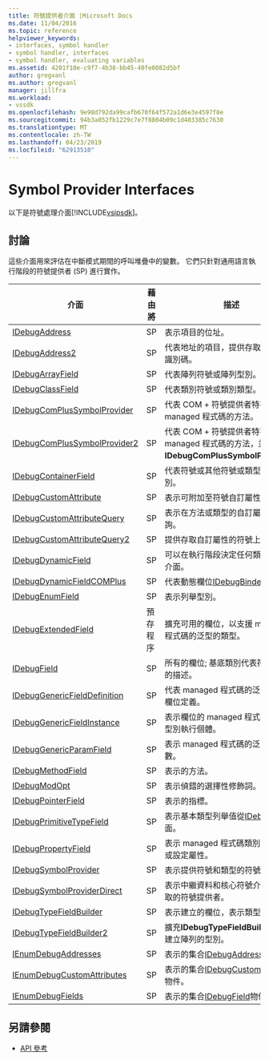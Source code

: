 ```yaml
---
title: 符號提供者介面 |Microsoft Docs
ms.date: 11/04/2016
ms.topic: reference
helpviewer_keywords:
- interfaces, symbol handler
- symbol handler, interfaces
- symbol handler, evaluating variables
ms.assetid: 4201f10e-c9f7-4b38-bb45-40fe0082d5bf
author: gregvanl
ms.author: gregvanl
manager: jillfra
ms.workload:
- vssdk
ms.openlocfilehash: 9e98d792da99cafb670f64f572a1d6e3e4597f8e
ms.sourcegitcommit: 94b3a052fb1229c7e7f8804b09c1d403385c7630
ms.translationtype: MT
ms.contentlocale: zh-TW
ms.lasthandoff: 04/23/2019
ms.locfileid: "62913510"
---
```

# <a name="symbol-provider-interfaces"></a>Symbol Provider Interfaces
以下是符號處理介面[!INCLUDE[vsipsdk](../../../extensibility/includes/vsipsdk_md.md)]。

## <a name="discussion"></a>討論
 這些介面用來評估在中斷模式期間的呼叫堆疊中的變數。 它們只針對通用語言執行階段的符號提供者 (SP) 進行實作。

|介面|藉由將|描述|
|---------------|--------------------|-----------------|
|[IDebugAddress](../../../extensibility/debugger/reference/idebugaddress.md)|SP|表示項目的位址。|
|[IDebugAddress2](../../../extensibility/debugger/reference/idebugaddress2.md)|SP|代表地址的項目，提供存取的處理序識別碼。|
|[IDebugArrayField](../../../extensibility/debugger/reference/idebugarrayfield.md)|SP|代表陣列符號或陣列型別。|
|[IDebugClassField](../../../extensibility/debugger/reference/idebugclassfield.md)|SP|代表類別符號或類別類型。|
|[IDebugComPlusSymbolProvider](../../../extensibility/debugger/reference/idebugcomplussymbolprovider.md)|SP|代表 COM + 符號提供者特有的 managed 程式碼的方法。|
|[IDebugComPlusSymbolProvider2](../../../extensibility/debugger/reference/idebugcomplussymbolprovider2.md)|SP|代表 COM + 符號提供者特有的 managed 程式碼的方法，並延伸**IDebugComPlusSymbolProvider**。|
|[IDebugContainerField](../../../extensibility/debugger/reference/idebugcontainerfield.md)|SP|代表符號或其他符號或類型的容器型別。|
|[IDebugCustomAttribute](../../../extensibility/debugger/reference/idebugcustomattribute.md)|SP|表示可附加至符號自訂屬性。|
|[IDebugCustomAttributeQuery](../../../extensibility/debugger/reference/idebugcustomattributequery.md)|SP|表示在方法或類型的自訂屬性的查詢。|
|[IDebugCustomAttributeQuery2](../../../extensibility/debugger/reference/idebugcustomattributequery2.md)|SP|提供存取自訂屬性的符號上。|
|[IDebugDynamicField](../../../extensibility/debugger/reference/idebugdynamicfield.md)|SP|可以在執行階段決定任何類型的基底介面。|
|[IDebugDynamicFieldCOMPlus](../../../extensibility/debugger/reference/idebugdynamicfieldcomplus.md)|SP|代表動態欄位[IDebugBinder](../../../extensibility/debugger/reference/idebugbinder.md)物件。|
|[IDebugEnumField](../../../extensibility/debugger/reference/idebugenumfield.md)|SP|表示列舉型別。|
|[IDebugExtendedField](../../../extensibility/debugger/reference/idebugextendedfield.md)|預存程序|擴充可用的欄位，以支援 managed 程式碼的泛型的類型。|
|[IDebugField](../../../extensibility/debugger/reference/idebugfield.md)|SP|所有的欄位; 基底類別代表符號或類型的描述。|
|[IDebugGenericFieldDefinition](../../../extensibility/debugger/reference/idebuggenericfielddefinition.md)|SP|代表 managed 程式碼的泛型類型的欄位定義。|
|[IDebugGenericFieldInstance](../../../extensibility/debugger/reference/idebuggenericfieldinstance.md)|SP|表示欄位的 managed 程式碼的泛型型別執行個體。|
|[IDebugGenericParamField](../../../extensibility/debugger/reference/idebuggenericparamfield.md)|SP|表示 managed 程式碼的泛型類型參數。|
|[IDebugMethodField](../../../extensibility/debugger/reference/idebugmethodfield.md)|SP|表示的方法。|
|[IDebugModOpt](../../../extensibility/debugger/reference/idebugmodopt.md)|SP|表示偵錯的選擇性修飾詞。|
|[IDebugPointerField](../../../extensibility/debugger/reference/idebugpointerfield.md)|SP|表示的指標。|
|[IDebugPrimitiveTypeField](../../../extensibility/debugger/reference/idebugprimitivetypefield.md)|SP|表示基本類型列舉值從[IDebugField](../../../extensibility/debugger/reference/idebugfield.md)介面。|
|[IDebugPropertyField](../../../extensibility/debugger/reference/idebugpropertyfield.md)|SP|表示 managed 程式碼類別，可取得或設定屬性。|
|[IDebugSymbolProvider](../../../extensibility/debugger/reference/idebugsymbolprovider.md)|SP|表示提供符號和類型的符號提供者。|
|[IDebugSymbolProviderDirect](../../../extensibility/debugger/reference/idebugsymbolproviderdirect.md)|SP|表示中繼資料和核心符號介面直接存取的符號提供者。|
|[IDebugTypeFieldBuilder](../../../extensibility/debugger/reference/idebugtypefieldbuilder.md)|SP|表示建立的欄位，表示類型的能力。|
|[IDebugTypeFieldBuilder2](../../../extensibility/debugger/reference/idebugtypefieldbuilder2.md)|SP|擴充**IDebugTypeFieldBuilder**能夠建立陣列的型別。|
|[IEnumDebugAddresses](../../../extensibility/debugger/reference/ienumdebugaddresses.md)|SP|表示的集合[IDebugAddress](../../../extensibility/debugger/reference/idebugaddress.md)物件。|
|[IEnumDebugCustomAttributes](../../../extensibility/debugger/reference/ienumdebugcustomattributes.md)|SP|表示的集合[IDebugCustomAttribute](../../../extensibility/debugger/reference/idebugcustomattribute.md)物件。|
|[IEnumDebugFields](../../../extensibility/debugger/reference/ienumdebugfields.md)|SP|表示的集合[IDebugField](../../../extensibility/debugger/reference/idebugfield.md)物件。|

## <a name="see-also"></a>另請參閱
- [API 參考](../../../extensibility/debugger/reference/api-reference-visual-studio-debugging.md)